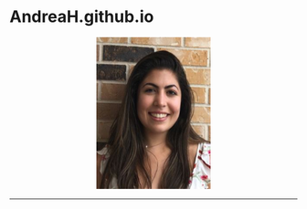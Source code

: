 # AndreaH.github.io
<center><img src="Humphries_Andrea.JPG" width="200" height="266" align="BOTTOM" /></center><hr />

